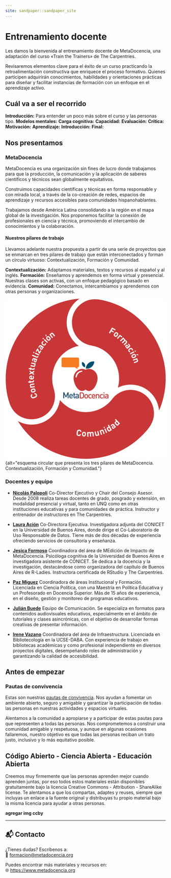 ```yaml
---
site: sandpaper::sandpaper_site
---
```


# Entrenamiento docente

Les damos la bienvenida al entrenamiento docente de MetaDocencia, una adaptación del curso «Train the Trainers» de The Carpentries.

Revisaremos elementos clave para el éxito de un curso practicando la retroalimentación constructiva que enriquece el proceso formativo. Quienes participen adquirirán conocimientos, habilidades y orientaciones prácticas para diseñar y facilitar instancias de formación con un enfoque en el aprendizaje activo. 

## Cuál va a ser el recorrido

**Introducción:** Para entender un poco más sobre el curso y las personas tipo.
**Modelos mentales:** 
**Carga cognitiva:**
**Capacidad:**
**Evaluación:**
**Crítica:**
**Motivación:**
**Aprendizaje:**
**Introducción:**
**Final:**

## Nos presentamos

### MetaDocencia

MetaDocencia es una organización sin fines de lucro donde trabajamos para que la producción, la comunicación y la aplicación de saberes científicos y técnicos sean globalmente equitativos.

Construimos capacidades científicas y técnicas en forma responsable y con mirada local, a través de la co-creación de redes, espacios de aprendizaje y recursos accesibles para comunidades hispanohablantes.

Trabajamos desde América Latina consolidando a la región en el mapa global de la investigación. Nos proponemos facilitar la conexión de profesionales en ciencia y técnica, promoviendo el intercambio de conocimientos y la colaboración. 

#### Nuestros pilares de trabajo

Llevamos adelante nuestra propuesta a partir de una serie de proyectos que se enmarcan en tres pilares de trabajo que están interconectados y forman un círculo virtuoso: Contextualización, Formación y Comunidad.

**Contextualización:** Adaptamos materiales, textos y recursos al español y al inglés.
**Formación:** Enseñamos y aprendemos en forma virtual y presencial. Nuestras clases son activas, con un enfoque pedagógico basado en evidencia.
**Comunidad:** Conectamos, intercambiamos y aprendemos con otras personas y organizaciones.

![](fig/pilares_ES.jpg){alt="esquema circular que presenta los tres pilares de MetaDocencia. Contextualización, Formación y Comunidad."}

### Docentes y equipo

- **[Nicolás Palopoli](https://www.metadocencia.org/authors/npalopoli/)** Co-Director Ejecutivo y Chair del Consejo Asesor. Desde 2008 realiza tareas docentes de grado, posgrado y extensión, en modalidad presencial y virtual, tanto en UNQ como en otras instituciones educativas y para comunidades de práctica. Instructor y entrenador de instructores en The Carpentries.

- **[Laura Ación](https://www.metadocencia.org/authors/lacion/)** Co-Directora Ejecutiva. Investigadora adjunta del CONICET en la Universidad de Buenos Aires, donde dirige el Co-Laboratorio de Uso Responsable de Datos. Tiene más de dos décadas de experiencia ofreciendo servicios de consultoría y enseñanza. 
  
- **[Jesica Formoso](https://www.metadocencia.org/authors/jformoso/)** Coordinadora del área de MEdición de Impacto de MetaDocencia. Psicóloga cognitiva de la Universidad de Buenos Aires e investigadora asistente de CONICET. Se dedica a la docencia y la investigación, destacándose como organizadora del capítulo de Buenos Aires de R-Ladies. Instructora certificada de RStudio y The Carpentries.
  
- **[Paz Miguez](https://www.metadocencia.org/authors/pazmiguez/)** Coordinadora de áreas Institucional y Formación. Licenciada en Ciencia Política, con una Maestría en Política Educativa y un Profesorado en Docencia Superior. Más de 15 años de experiencia, en el diseño, gestión y monitoreo de programas educativos.
  
- **[Julián Buede](https://www.metadocencia.org/authors/jbuede/)** Equipo de Comunicación. Se especializa en formatos para contenidos audiovisuales educativos, especialmente en el ámbito de tutoriales y clases asincrónicas, con el objetivo de desarrollar formas creativas de presentar información.
  
- **[Irene Vazano](https://www.metadocencia.org/authors/irenevazano/)** Coordinadora del área de Infraestructura. Licenciada en Bibliotecología en la UCSE-DABA. Con experiencia de trabajo en bibliotecas académicas y como profesional independiente en diversos proyectos digitales, desempeñando roles de administración y garantizando la calidad de accesibilidad.


## Antes de empezar

### Pautas de convivencia

Estas son nuestras [pautas de convivencia](https://doi.org/10.5281/zenodo.12534195). Nos ayudan a fomentar un ambiente abierto, seguro y amigable y garantizar la participación de todas las personas en nuestras actividades y espacios virtuales.

Alentamos a la comunidad a apropiarse y a participar de estas pautas para que representen a todas las personas. Nos comprometemos a construir una
comunidad amigable y respetuosa, y aunque en algunas ocasiones fallaremos, nuestro objetivo es que todas las personas reciban un trato justo, inclusivo y lo más equitativo posible. 

## Código Abierto - Ciencia Abierta - Educación Abierta

Creemos muy firmemente que las personas aprenden mejor cuando aprenden juntas, por eso todos estos materiales están disponibles gratuitamente bajo la licencia Creative Commons - Attribution - ShareAlike license. Te alentamos a que los compartas, adaptes y reuses, siempre que incluyas un enlace a la fuente original y distribuyas tu propio material bajo la misma licencia para ayudar a otras personas.

**agregar img ccby**

---

## 📬 Contacto

¿Tienes dudas? Escríbenos a:  
📧 formacion@metadocencia.org

Puedes encontrar más materiales y recursos en:  
🌐 https://www.metadocencia.org



